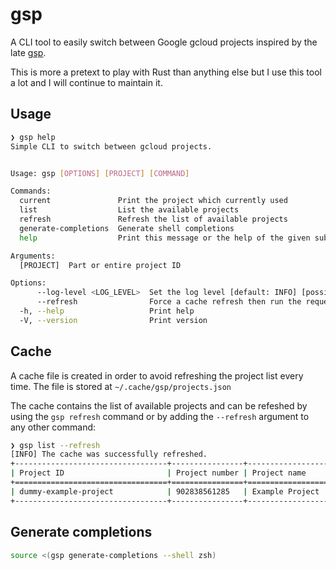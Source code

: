 # gsp

A CLI tool to easily switch between Google gcloud projects inspired by the late [gsp](https://github.com/palm93/gsp).

This is more a pretext to play with Rust than anything else but I use this tool a lot and I will continue to maintain it.

## Usage

```bash
❯ gsp help
Simple CLI to switch between gcloud projects.


Usage: gsp [OPTIONS] [PROJECT] [COMMAND]

Commands:
  current               Print the project which currently used
  list                  List the available projects
  refresh               Refresh the list of available projects
  generate-completions  Generate shell completions
  help                  Print this message or the help of the given subcommand(s)

Arguments:
  [PROJECT]  Part or entire project ID

Options:
      --log-level <LOG_LEVEL>  Set the log level [default: INFO] [possible values: TRACE, DEBUG, INFO, WARN, ERROR]
      --refresh                Force a cache refresh then run the requested command
  -h, --help                   Print help
  -V, --version                Print version
```

## Cache

A cache file is created in order to avoid refreshing the project list every time. The file is stored at `~/.cache/gsp/projects.json`

The cache contains the list of available projects and can be refeshed by using the `gsp refresh` command or by adding the `--refresh` argument to any other command:

```bash
❯ gsp list --refresh
[INFO] The cache was successfully refreshed.
+----------------------------------+----------------+--------------------------------+
| Project ID                       | Project number | Project name                   |
+==================================+================+================================+
| dummy-example-project            | 902838561285   | Example Project                |
+----------------------------------+----------------+--------------------------------+
```

## Generate completions

```bash
source <(gsp generate-completions --shell zsh)
```
